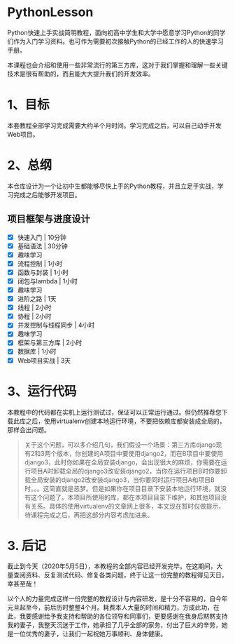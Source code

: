 # PythonLesson
Python快速上手实战简明教程，面向初高中学生和大学中愿意学习Python的同学们作为入门学习资料。也可作为需要初次接触Python的已经工作的人的快速学习手册。

本课程也会介绍和使用一些非常流行的第三方库，这对于我们掌握和理解一些关键技术是很有帮助的，而且能大大提升我们的开发效率。

# 1、目标
本套教程全部学习完成需要大约半个月时间。学习完成之后，可以自己动手开发Web项目。

# 2、总纲
本仓库设计为一个让初中生都能够尽快上手的Python教程，并且立足于实战，学习完成之后能够开发项目。

## 项目框架与进度设计
- [x] 快速入门 | 10分钟
- [x] 基础语法 | 30分钟
- [x] 趣味学习
- [x] 流程控制 | 1小时
- [x] 函数与封装 | 1小时
- [x] 闭包与lambda | 1小时
- [x] 趣味学习
- [x] 进阶之路 | 1天
- [x] 线程 | 2小时
 - [x] 协程 | 2小时
 - [x] 并发控制与线程同步 | 4小时
 - [x] 趣味学习
 - [x] 框架与第三方库 | 2小时
 - [x] 数据库 | 1小时
 - [x] Web项目实战 | 3天

# 3、运行代码
本教程中的代码都在实机上运行测试过，保证可以正常运行通过。但仍然推荐您下载此库之后，使用virtualenv创建本地运行环境，不要把依赖库都安装成全局的，那样会出问题。
> 关于这个问题，可以多介绍几句，我们假设一个场景：第三方库django现有2和3两个版本，你创建的A项目中要使用django2，而在B项目中要使用django3，此时你如果在全局安装django，会出现很大的麻烦，你需要在运行项目A时卸载全局的django3改安装django2，当你在运行项目B时你要卸载全局安装的django2改安装django3，当你要同时运行项目A和项目B时。。。这简直就是恶梦。但是如果你在项目目录下安装本地运行环境，就没有这个问题了。本项目所使用的库，都在本项目目录下维护，和其他项目没有关系。具体的使用virtualenv的文章网上很多，本文现在暂时仅做提示，待课程完成之后，再把这部分内容考虑加进来。

# 3. 后记
截止到今天（2020年5月5日），本教程的全部内容已经开发完毕。在这期间，大量查阅资料、反复测试代码、修复各类问题，终于让这一份完整的教程得见天日，幸甚至哉！

以个人的力量完成这样一份完整的教程设计与内容研发，是十分不容易的，自今年元旦起至今，前后历时整整4个月。耗费本人大量的时间和精力，方成此功，在此，我要感谢给予我支持和帮助的各位领导和同事们，更要感谢在我身后黙黙支持我的妻子，我整天沉迷于工作，她承担了几乎全部的家务，付出了巨大的辛劳，她是一位优秀的妻子，让我们一起祝她万事顺利、身体健康。

